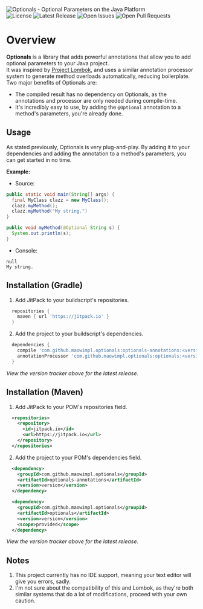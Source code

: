 ![Optionals - Optional Parameters on the Java Platform](https://i.imgur.com/fz8ZopG.png)
<br>
![License](https://img.shields.io/github/license/maowimpl/optionals?style=flat-square)
![Latest Release](https://img.shields.io/github/v/release/maowimpl/optionals?style=flat-square)
![Open Issues](https://img.shields.io/github/issues/maowimpl/optionals?style=flat-square)
![Open Pull Requests](https://img.shields.io/github/issues-pr/maowimpl/optionals?style=flat-square)

# Overview

**Optionals** is a library that adds powerful annotations that allow you to add optional parameters to your Java project.<br>
It was inspired by [Project Lombok](https://projectlombok.org/), and uses a similar annotation processor system to generate method overloads automatically, reducing boilerplate.<br>
Two major benefits of Optionals are:
* The compiled result has no dependency on Optionals, as the annotations and processor are only needed during compile-time.
* It's incredibly easy to use, by adding the `@Optional` annotation to a method's parameters, you're already done.

## Usage

As stated previously, Optionals is very plug-and-play. By adding it to your dependencies and adding the annotation to a method's parameters, you can get started in no time.<br>

**Example:**
* Source:
```java
public static void main(String[] args) {
  final MyClass clazz = new MyClass();
  clazz.myMethod();
  clazz.myMethod("My string.")
}

public void myMethod(@Optional String s) {
  System.out.println(s);
}
```
* Console:
```
null
My string.
```

## Installation (Gradle)

1. Add JitPack to your buildscript's repositories.
```groovy
  repositories {
    maven { url 'https://jitpack.io' }
  }
```
2. Add the project to your buildscript's dependencies.
```groovy
  dependencies {
    compile 'com.github.maowimpl.optionals:optionals-annotations:<version>'
    annotationProcessor 'com.github.maowimpl.optionals:optionals:<version>'
  }
```
*View the version tracker above for the latest release.*

## Installation (Maven)
1. Add JitPack to your POM's repositories field.
```xml
  <repositories>
    <repository>
      <id>jitpack.io</id>
      <url>https://jitpack.io</url>
    </repository>
  </repositories>
```
2. Add the project to your POM's dependencies field.
```xml
  <dependency>
    <groupId>com.github.maowimpl.optionals</groupId>
    <artifactId>optionals-annotations</artifactId>
    <version>version</version>
  </dependency>

  <dependency>
    <groupId>com.github.maowimpl.optionals</groupId>
    <artifactId>optionals</artifactId>
    <version>version</version>
    <scope>provided</scope>
  </dependency>
```
*View the version tracker above for the latest release.*

## Notes

1. This project currently has no IDE support, meaning your text editor will give you errors, sadly.
2. I'm not sure about the compatibility of this and Lombok, as they're both similar systems that do a lot of modifications, proceed with your own caution.
